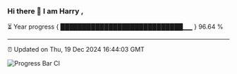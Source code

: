 ### Hi there 👋 I am Harry , 

⏳ Year progress { ████████████████████████████▁▁ } 96.64 %

---

⏰ Updated on Thu, 19 Dec 2024 16:44:03 GMT

![Progress Bar CI](https://github.com/duykhang68/duykhang68/workflows/Progress%20Bar%20CI/badge.svg)
